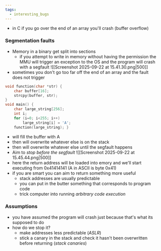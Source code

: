```yaml
---
tags:
  - interesting_bugs
---
```

- in C if you go over the end of an array you'll crash (buffer overflow)
### Segmentation faults
- Memory in a binary get split into sections
	- if you attempt to write in memory without having the permission the MMU will trigger an exception to the OS and the program will crash with a segfault
![[Screenshot 2025-09-22 at 15.41.30.png|500]]
- sometimes you don't go too far off the end of an array and the fault does not trigger
```c
void function(char *str) {
	char buffer[16]; 
	strcpy(buffer, str); 
} 
void main() { 
	char large_string[256]; 
	int i; 
	for (i=0; i<255; i++) 
		large_string[i] = 'A'; 
	function(large_string); }
```
- will fill the buffer with A
- then will overwrite whatever else is on the stack
- then will overwrite whatever else until the segfault happens
- Aim to *stop before the segfault*
![[Screenshot 2025-09-22 at 15.45.44.png|500]]
- here the return address will be loaded into emory and we'll start executing from 0x41414141 (A in ASCII is byte 0x41)
- if you are smart you can aim to return something more useful
	- stack addresses are usually predictable
	- you can put in the butter something that corresponds to program code
	- trick computer into running *arbitrary code execution*
### Assumptions
- you have assumed the program will crash just because that's what its supposed to do
- how do we stop it?
	- make addresses less predictable (*ASLR*)
	- stick a canary in the stack and check it hasn't been overwritten before returning (*stack canaries*)